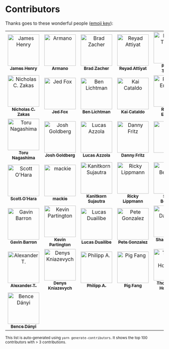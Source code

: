 # Contributors

Thanks goes to these wonderful people ([emoji key](https://github.com/all-contributors/all-contributors#emoji-key)):

<!-- ALL-CONTRIBUTORS-LIST:START - Do not remove or modify this section -->
<!-- prettier-ignore-start -->
<!-- markdownlint-disable -->
<table>
  <tr>
    <td align="center"><a href="https://github.com/JamesHenry"><img src="https://avatars1.githubusercontent.com/u/900523?v=4" width="100px;" alt="James Henry"/><br /><sub><b>James Henry</b></sub></a><br /></td>
    <td align="center"><a href="https://github.com/armano2"><img src="https://avatars1.githubusercontent.com/u/625469?v=4" width="100px;" alt="Armano"/><br /><sub><b>Armano</b></sub></a><br /></td>
    <td align="center"><a href="https://github.com/bradzacher"><img src="https://avatars1.githubusercontent.com/u/7462525?v=4" width="100px;" alt="Brad Zacher"/><br /><sub><b>Brad Zacher</b></sub></a><br /></td>
    <td align="center"><a href="https://github.com/soda0289"><img src="https://avatars1.githubusercontent.com/u/2373964?v=4" width="100px;" alt="Reyad Attiyat"/><br /><sub><b>Reyad Attiyat</b></sub></a><br /></td>
    <td align="center"><a href="https://github.com/weirdpattern"><img src="https://avatars0.githubusercontent.com/u/19519411?v=4" width="100px;" alt="Patricio Trevino"/><br /><sub><b>Patricio Trevino</b></sub></a><br /></td>
  </tr>
  <tr>
    <td align="center"><a href="https://github.com/nzakas"><img src="https://avatars3.githubusercontent.com/u/38546?v=4" width="100px;" alt="Nicholas C. Zakas"/><br /><sub><b>Nicholas C. Zakas</b></sub></a><br /></td>
    <td align="center"><a href="https://github.com/j-f1"><img src="https://avatars2.githubusercontent.com/u/25517624?v=4" width="100px;" alt="Jed Fox"/><br /><sub><b>Jed Fox</b></sub></a><br /></td>
    <td align="center"><a href="https://github.com/uniqueiniquity"><img src="https://avatars1.githubusercontent.com/u/9092011?v=4" width="100px;" alt="Ben Lichtman"/><br /><sub><b>Ben Lichtman</b></sub></a><br /></td>
    <td align="center"><a href="https://github.com/kaicataldo"><img src="https://avatars2.githubusercontent.com/u/7041728?v=4" width="100px;" alt="Kai Cataldo"/><br /><sub><b>Kai Cataldo</b></sub></a><br /></td>
    <td align="center"><a href="https://github.com/Pajn"><img src="https://avatars1.githubusercontent.com/u/817422?v=4" width="100px;" alt="Rasmus Eneman"/><br /><sub><b>Rasmus Eneman</b></sub></a><br /></td>
  </tr>
  <tr>
    <td align="center"><a href="https://github.com/mysticatea"><img src="https://avatars2.githubusercontent.com/u/1937871?v=4" width="100px;" alt="Toru Nagashima"/><br /><sub><b>Toru Nagashima</b></sub></a><br /></td>
    <td align="center"><a href="https://github.com/JoshuaKGoldberg"><img src="https://avatars1.githubusercontent.com/u/3335181?v=4" width="100px;" alt="Josh Goldberg"/><br /><sub><b>Josh Goldberg</b></sub></a><br /></td>
    <td align="center"><a href="https://github.com/azz"><img src="https://avatars3.githubusercontent.com/u/1297597?v=4" width="100px;" alt="Lucas Azzola"/><br /><sub><b>Lucas Azzola</b></sub></a><br /></td>
    <td align="center"><a href="https://github.com/dannyfritz"><img src="https://avatars1.githubusercontent.com/u/315788?v=4" width="100px;" alt="Danny Fritz"/><br /><sub><b>Danny Fritz</b></sub></a><br /></td>
    <td align="center"><a href="https://github.com/ikatyang"><img src="https://avatars1.githubusercontent.com/u/8341033?v=4" width="100px;" alt="Ika"/><br /><sub><b>Ika</b></sub></a><br /></td>
  </tr>
  <tr>
    <td align="center"><a href="https://github.com/scottohara"><img src="https://avatars3.githubusercontent.com/u/289327?v=4" width="100px;" alt="Scott O'Hara"/><br /><sub><b>Scott O'Hara</b></sub></a><br /></td>
    <td align="center"><a href="https://github.com/macklinu"><img src="https://avatars1.githubusercontent.com/u/2344137?v=4" width="100px;" alt="mackie"/><br /><sub><b>mackie</b></sub></a><br /></td>
    <td align="center"><a href="https://github.com/lukyth"><img src="https://avatars3.githubusercontent.com/u/7040242?v=4" width="100px;" alt="Kanitkorn Sujautra"/><br /><sub><b>Kanitkorn Sujautra</b></sub></a><br /></td>
    <td align="center"><a href="https://github.com/ldrick"><img src="https://avatars3.githubusercontent.com/u/3674067?v=4" width="100px;" alt="Ricky Lippmann"/><br /><sub><b>Ricky Lippmann</b></sub></a><br /></td>
    <td align="center"><a href="https://github.com/SimenB"><img src="https://avatars1.githubusercontent.com/u/1404810?v=4" width="100px;" alt="Simen Bekkhus"/><br /><sub><b>Simen Bekkhus</b></sub></a><br /></td>
  </tr>
  <tr>
    <td align="center"><a href="https://github.com/gavinbarron"><img src="https://avatars2.githubusercontent.com/u/7122716?v=4" width="100px;" alt="Gavin Barron"/><br /><sub><b>Gavin Barron</b></sub></a><br /></td>
    <td align="center"><a href="https://github.com/platinumazure"><img src="https://avatars0.githubusercontent.com/u/284282?v=4" width="100px;" alt="Kevin Partington"/><br /><sub><b>Kevin Partington</b></sub></a><br /></td>
    <td align="center"><a href="https://github.com/duailibe"><img src="https://avatars3.githubusercontent.com/u/1574588?v=4" width="100px;" alt="Lucas Duailibe"/><br /><sub><b>Lucas Duailibe</b></sub></a><br /></td>
    <td align="center"><a href="https://github.com/octogonz"><img src="https://avatars0.githubusercontent.com/u/4673363?v=4" width="100px;" alt="Pete Gonzalez"/><br /><sub><b>Pete Gonzalez</b></sub></a><br /></td>
    <td align="center"><a href="https://github.com/mightyiam"><img src="https://avatars2.githubusercontent.com/u/635591?v=4" width="100px;" alt="Shahar Dawn Or"/><br /><sub><b>Shahar Dawn Or</b></sub></a><br /></td>
  </tr>
  <tr>
    <td align="center"><a href="https://github.com/a-tarasyuk"><img src="https://avatars0.githubusercontent.com/u/509265?v=4" width="100px;" alt="Alexander T."/><br /><sub><b>Alexander T.</b></sub></a><br /></td>
    <td align="center"><a href="https://github.com/webschik"><img src="https://avatars2.githubusercontent.com/u/1665314?v=4" width="100px;" alt="Denys Kniazevych"/><br /><sub><b>Denys Kniazevych</b></sub></a><br /></td>
    <td align="center"><a href="https://github.com/flying-sheep"><img src="https://avatars0.githubusercontent.com/u/291575?v=4" width="100px;" alt="Philipp A."/><br /><sub><b>Philipp A.</b></sub></a><br /></td>
    <td align="center"><a href="https://github.com/g-plane"><img src="https://avatars1.githubusercontent.com/u/17216317?v=4" width="100px;" alt="Pig Fang"/><br /><sub><b>Pig Fang</b></sub></a><br /></td>
    <td align="center"><a href="https://github.com/ThomasdenH"><img src="https://avatars0.githubusercontent.com/u/3889750?v=4" width="100px;" alt="Thomas den Hollander"/><br /><sub><b>Thomas den Hollander</b></sub></a><br /></td>
  </tr>
  <tr>
    <td align="center"><a href="https://github.com/madbence"><img src="https://avatars2.githubusercontent.com/u/296735?v=4" width="100px;" alt="Bence Dányi"/><br /><sub><b>Bence Dányi</b></sub></a><br /></td>
  </tr>
</table>

<!-- markdownlint-enable -->
<!-- prettier-ignore-end -->
<!-- ALL-CONTRIBUTORS-LIST:END -->

<sup>This list is auto-generated using `yarn generate-contributors`. It shows the top 100 contributors with > 3 contributions.</sup>
